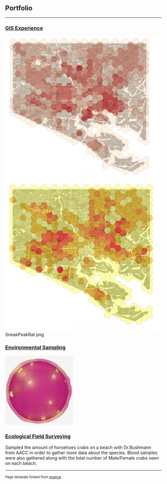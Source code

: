 ## Portfolio

---
### [GIS Experience](/project_probation/index)

<img src="images/SneakPeakVacancy.png?raw=true"/>
<img src="images/SneakPeakRat.png?raw=true"/>
SneakPeakRat.png

### [Environmental Sampling](/project_probation/index)

<img src="images/EBSneakPeak.PNG?raw=true"/>

### [Ecological Field Surveying](/project_probation/index) 
Sampled the amount of horsehoes crabs on a beach with Dr.Bushmann from AACC in order to gather more data about the species. Blood samples were also gathered along with the total number of Male/Female crabs seen on each beach.

---
<p style="font-size:11px">Page template forked from <a href="https://github.com/evanca/quick-portfolio">evanca</a></p>
<!-- Remove above link if you don't want to attibute -->
